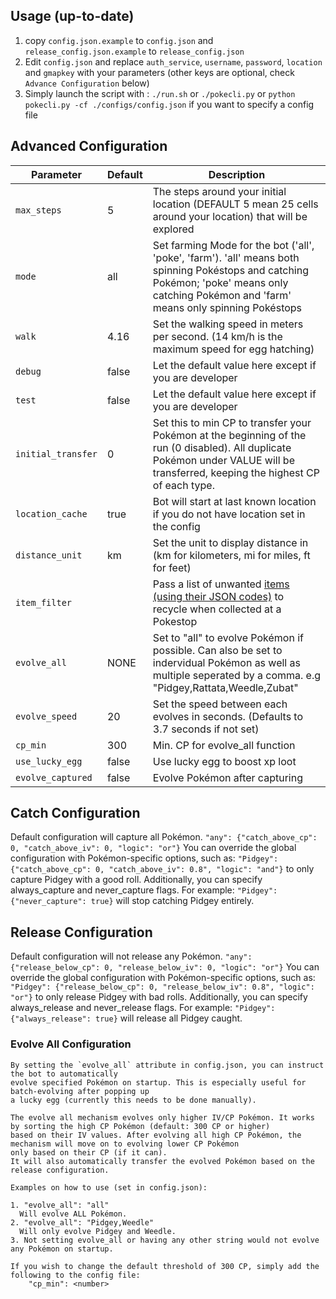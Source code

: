## Usage (up-to-date)
  1. copy `config.json.example` to `config.json` and `release_config.json.example` to `release_config.json`
  2. Edit `config.json` and replace `auth_service`, `username`, `password`, `location` and `gmapkey` with your parameters (other keys are optional, check `Advance Configuration` below)
  3. Simply launch the script with : `./run.sh` or `./pokecli.py` or `python pokecli.py -cf ./configs/config.json` if you want to specify a config file

## Advanced Configuration
|      Parameter     | Default |                                                                                         Description                                                                                         |
|------------------|-------|-------------------------------------------------------------------------------------------------------------------------------------------------------------------------------------------|
| `max_steps`        | 5       | The steps around your initial location (DEFAULT 5 mean 25 cells around your location) that will be explored                                                                                 |
| `mode`             | all     | Set farming Mode for the bot ('all', 'poke', 'farm'). 'all' means both spinning Pokéstops and catching Pokémon; 'poke' means only catching Pokémon and 'farm' means only spinning Pokéstops |
| `walk`             | 4.16    | Set the walking speed in meters per second. (14 km/h is the maximum speed for egg hatching)                                                                                               |
| `debug`            | false   | Let the default value here except if you are developer                                                                                                                                      |
| `test`             | false   | Let the default value here except if you are developer                                                                                                                                      |
| `initial_transfer` | 0   | Set this to min CP to transfer your Pokémon at the beginning of the run  (0 disabled). All duplicate Pokémon under VALUE will be transferred, keeping the highest CP of each type.                                                                                           |
| `location_cache`   | true    | Bot will start at last known location if you do not have location set in the config                                                                                                         |
| `distance_unit`    | km      | Set the unit to display distance in (km for kilometers, mi for miles, ft for feet)                                                                                                          |
| `item_filter`      |         | Pass a list of unwanted [items (using their JSON codes)](https://github.com/PokemonGoF/PokemonGo-Bot/wiki/Item-ID's) to recycle when collected at a Pokestop                                                                                                      |
| `evolve_all`       | NONE    | Set to "all" to evolve Pokémon if possible. Can also be set to indervidual Pokémon as well as multiple seperated by a comma. e.g "Pidgey,Rattata,Weedle,Zubat"                                                                                                            |
| `evolve_speed`     | 20      | Set the speed between each evolves in seconds. (Defaults to 3.7 seconds if not set)                                                                                                         |
| `cp_min`           | 300   |                   Min. CP for evolve_all function                                                                                                                                                                          |
| `use_lucky_egg`    | false   | Use lucky egg to boost xp loot                                                                                                                                                              |
| `evolve_captured`  | false   | Evolve Pokémon after capturing                                                                                                                                                              |

## Catch Configuration
Default configuration will capture all Pokémon.
```"any": {"catch_above_cp": 0, "catch_above_iv": 0, "logic": "or"}```
You can override the global configuration with Pokémon-specific options, such as:
```"Pidgey": {"catch_above_cp": 0, "catch_above_iv": 0.8", "logic": "and"}```
to only capture Pidgey with a good roll.
Additionally, you can specify always_capture and never_capture flags. For example:
```"Pidgey": {"never_capture": true}```
will stop catching Pidgey entirely.

## Release Configuration
Default configuration will not release any Pokémon.
```"any": {"release_below_cp": 0, "release_below_iv": 0, "logic": "or"}```
You can override the global configuration with Pokémon-specific options, such as:
```"Pidgey": {"release_below_cp": 0, "release_below_iv": 0.8", "logic": "or"}```
to only release Pidgey with bad rolls.
Additionally, you can specify always_release and never_release flags. For example:
```"Pidgey": {"always_release": true}```
will release all Pidgey caught.

### Evolve All Configuration
    By setting the `evolve_all` attribute in config.json, you can instruct the bot to automatically
    evolve specified Pokémon on startup. This is especially useful for batch-evolving after popping up
    a lucky egg (currently this needs to be done manually).
    
    The evolve all mechanism evolves only higher IV/CP Pokémon. It works by sorting the high CP Pokémon (default: 300 CP or higher)
    based on their IV values. After evolving all high CP Pokémon, the mechanism will move on to evolving lower CP Pokémon
    only based on their CP (if it can).
    It will also automatically transfer the evolved Pokémon based on the release configuration.
    
    Examples on how to use (set in config.json):
    
    1. "evolve_all": "all"
      Will evolve ALL Pokémon.
    2. "evolve_all": "Pidgey,Weedle"
      Will only evolve Pidgey and Weedle.
    3. Not setting evolve_all or having any other string would not evolve any Pokémon on startup.
    
    If you wish to change the default threshold of 300 CP, simply add the following to the config file:
    	"cp_min": <number>